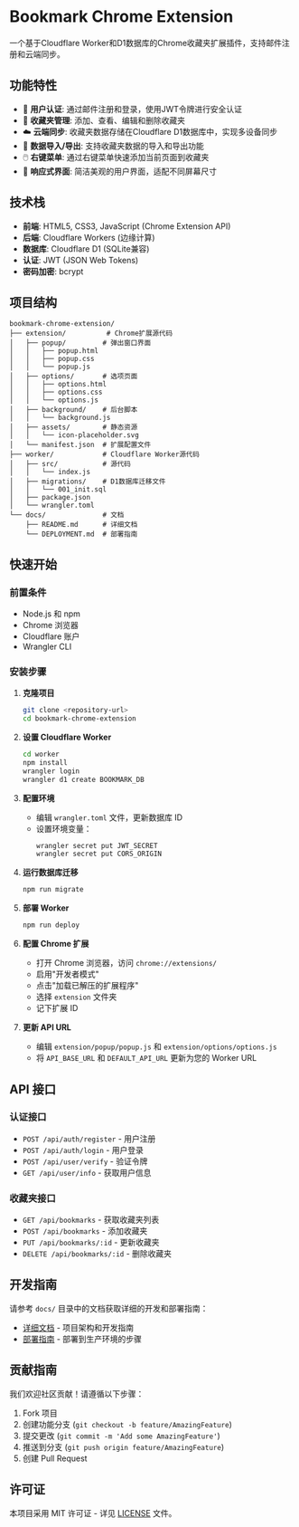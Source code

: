 # Bookmark Chrome Extension

一个基于Cloudflare Worker和D1数据库的Chrome收藏夹扩展插件，支持邮件注册和云端同步。

## 功能特性

- 🔐 **用户认证**: 通过邮件注册和登录，使用JWT令牌进行安全认证
- 📌 **收藏夹管理**: 添加、查看、编辑和删除收藏夹
- ☁️ **云端同步**: 收藏夹数据存储在Cloudflare D1数据库中，实现多设备同步
- 🔄 **数据导入/导出**: 支持收藏夹数据的导入和导出功能
- 🖱️ **右键菜单**: 通过右键菜单快速添加当前页面到收藏夹
- 📱 **响应式界面**: 简洁美观的用户界面，适配不同屏幕尺寸

## 技术栈

- **前端**: HTML5, CSS3, JavaScript (Chrome Extension API)
- **后端**: Cloudflare Workers (边缘计算)
- **数据库**: Cloudflare D1 (SQLite兼容)
- **认证**: JWT (JSON Web Tokens)
- **密码加密**: bcrypt

## 项目结构

```
bookmark-chrome-extension/
├── extension/          # Chrome扩展源代码
│   ├── popup/         # 弹出窗口界面
│   │   ├── popup.html
│   │   ├── popup.css
│   │   └── popup.js
│   ├── options/       # 选项页面
│   │   ├── options.html
│   │   ├── options.css
│   │   └── options.js
│   ├── background/    # 后台脚本
│   │   └── background.js
│   ├── assets/        # 静态资源
│   │   └── icon-placeholder.svg
│   └── manifest.json  # 扩展配置文件
├── worker/            # Cloudflare Worker源代码
│   ├── src/           # 源代码
│   │   └── index.js
│   ├── migrations/    # D1数据库迁移文件
│   │   └── 001_init.sql
│   ├── package.json
│   └── wrangler.toml
└── docs/              # 文档
    ├── README.md      # 详细文档
    └── DEPLOYMENT.md  # 部署指南
```

## 快速开始

### 前置条件

- Node.js 和 npm
- Chrome 浏览器
- Cloudflare 账户
- Wrangler CLI

### 安装步骤

1. **克隆项目**
   ```bash
   git clone <repository-url>
   cd bookmark-chrome-extension
   ```

2. **设置 Cloudflare Worker**
   ```bash
   cd worker
   npm install
   wrangler login
   wrangler d1 create BOOKMARK_DB
   ```

3. **配置环境**
   - 编辑 `wrangler.toml` 文件，更新数据库 ID
   - 设置环境变量：
     ```bash
     wrangler secret put JWT_SECRET
     wrangler secret put CORS_ORIGIN
     ```

4. **运行数据库迁移**
   ```bash
   npm run migrate
   ```

5. **部署 Worker**
   ```bash
   npm run deploy
   ```

6. **配置 Chrome 扩展**
   - 打开 Chrome 浏览器，访问 `chrome://extensions/`
   - 启用"开发者模式"
   - 点击"加载已解压的扩展程序"
   - 选择 `extension` 文件夹
   - 记下扩展 ID

7. **更新 API URL**
   - 编辑 `extension/popup/popup.js` 和 `extension/options/options.js`
   - 将 `API_BASE_URL` 和 `DEFAULT_API_URL` 更新为您的 Worker URL

## API 接口

### 认证接口
- `POST /api/auth/register` - 用户注册
- `POST /api/auth/login` - 用户登录
- `POST /api/user/verify` - 验证令牌
- `GET /api/user/info` - 获取用户信息

### 收藏夹接口
- `GET /api/bookmarks` - 获取收藏夹列表
- `POST /api/bookmarks` - 添加收藏夹
- `PUT /api/bookmarks/:id` - 更新收藏夹
- `DELETE /api/bookmarks/:id` - 删除收藏夹

## 开发指南

请参考 `docs/` 目录中的文档获取详细的开发和部署指南：

- [详细文档](docs/README.md) - 项目架构和开发指南
- [部署指南](docs/DEPLOYMENT.md) - 部署到生产环境的步骤

## 贡献指南

我们欢迎社区贡献！请遵循以下步骤：

1. Fork 项目
2. 创建功能分支 (`git checkout -b feature/AmazingFeature`)
3. 提交更改 (`git commit -m 'Add some AmazingFeature'`)
4. 推送到分支 (`git push origin feature/AmazingFeature`)
5. 创建 Pull Request

## 许可证

本项目采用 MIT 许可证 - 详见 [LICENSE](LICENSE) 文件。